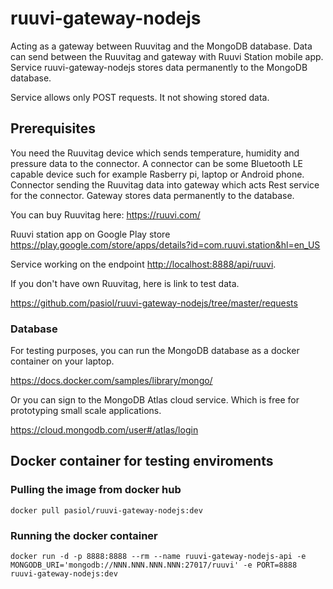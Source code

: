 # ruuvi-gateway-nodejs

Acting as a gateway between Ruuvitag and the MongoDB database. Data can send between the Ruuvitag and gateway with Ruuvi Station mobile app. Service ruuvi-gateway-nodejs stores data permanently to the MongoDB database.

Service allows only POST requests. It not showing stored data.

## Prerequisites

You need the Ruuvitag device which sends temperature, humidity and pressure data to the connector. A connector can be some Bluetooth LE capable device such for example Rasberry pi, laptop or Android phone.  Connector sending the Ruuvitag data into gateway which acts Rest service for the connector. Gateway stores data permanently to the database.

You can buy Ruuvitag here: <https://ruuvi.com/>

Ruuvi station app on Google Play store <https://play.google.com/store/apps/details?id=com.ruuvi.station&hl=en_US>

Service working on the endpoint <http://localhost:8888/api/ruuvi>.

If you don't have own Ruuvitag, here is link to test data.

<https://github.com/pasiol/ruuvi-gateway-nodejs/tree/master/requests>

### Database

For testing purposes, you can run the MongoDB database as a docker container on your laptop.

<https://docs.docker.com/samples/library/mongo/>

Or you can sign to the MongoDB Atlas cloud service. Which is free for prototyping small scale applications.

<https://cloud.mongodb.com/user#/atlas/login>

## Docker container for testing enviroments

### Pulling the image from docker hub

    docker pull pasiol/ruuvi-gateway-nodejs:dev

### Running the docker container

    docker run -d -p 8888:8888 --rm --name ruuvi-gateway-nodejs-api -e MONGODB_URI='mongodb://NNN.NNN.NNN.NNN:27017/ruuvi' -e PORT=8888 ruuvi-gateway-nodejs:dev
